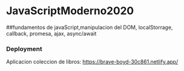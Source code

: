 # JavaScriptModerno2020

##fundamentos de javaScript,manipulacion del DOM,  localStorrage, callback, promesa, ajax, async/await

### Deployment

Aplicacion coleccion de libros:  https://brave-boyd-30c861.netlify.app/
